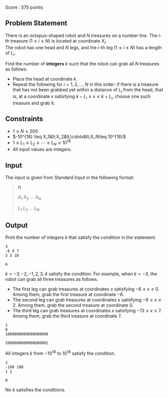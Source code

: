 Score : $575$ points

## Problem Statement

There is an octopus-shaped robot and $N$ treasures on a number line.
The $i$-th treasure $(1\leq i\leq N)$ is located at coordinate $X_i$.<br>
The robot has one head and $N$ legs, and the $i$-th leg $(1\leq i\leq N)$ has a length of $L_i$.

Find the number of **integers** $k$ such that the robot can grab all $N$ treasures as follows.

- Place the head at coordinate $k$.
- Repeat the following for $i=1,2,\ldots,N$ in this order: if there is a treasure that has not been grabbed yet within a distance of $L_i$ from the head, that is, at a coordinate $x$ satisfying $k-L_i\leq x\leq k+L_i$, choose one such treasure and grab it.

## Constraints

- $1 \leq N\leq 200$
- $-10^{18} \leq X_1&lt;X_2&lt;\cdots&lt;X_N\leq 10^{18}$
- $1\leq L_1\leq L_2\leq\cdots\leq L_N\leq 10^{18}$
- All input values are integers.

## Input

The input is given from Standard Input in the following format:

> $N$
> 
> $X_1$ $X_2$ $\ldots$ $X_N$
> 
> $L_1$ $L_2$ $\ldots$ $L_N$

## Output

Print the number of integers $k$ that satisfy the condition in the statement.

```input1
3
-6 0 7
3 5 10
```

```output1
6
```

$k=-3,-2,-1,2,3,4$ satisfy the condition. For example, when $k=-3$, the robot can grab all three treasures as follows.

- The first leg can grab treasures at coordinates $x$ satisfying $-6\leq x\leq 0$. Among them, grab the first treasure at coordinate $-6$.
- The second leg can grab treasures at coordinates $x$ satisfying $-8\leq x\leq 2$. Among them, grab the second treasure at coordinate $0$.
- The third leg can grab treasures at coordinates $x$ satisfying $-13\leq x\leq 7$. Among them, grab the third treasure at coordinate $7$.

```input2
1
0
1000000000000000000
```

```output2
2000000000000000001
```

All integers $k$ from $-10^{18}$ to $10^{18}$ satisfy the condition.

```input3
2
-100 100
1 1
```

```output3
0
```

No $k$ satisfies the conditions.
